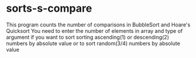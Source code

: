 # sorts-s-compare
This program counts the number of comparisons in BubbleSort and Hoare's Quicksort
You need to enter the number of elements in array and type of argument if you want to sort sorting ascending(1) or descending(2) numbers by absolute value or to sort random(3/4) numbers by absolute value
